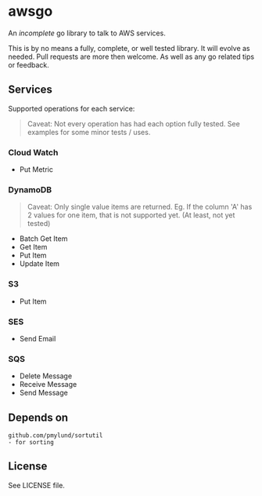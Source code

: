 awsgo
=====

An _incomplete_ go library to talk to AWS services. 

This is by no means a fully, complete, or well tested library. It will evolve as needed. Pull requests are more then welcome. As well as any go related tips or feedback.


## Services
Supported operations for each service:
> Caveat: Not every operation has had each option fully tested. See examples for some minor tests / uses.

### Cloud Watch
* Put Metric

### DynamoDB
> Caveat: Only single value items are returned. Eg. If the column 'A' has 2 values for one item, that is not supported yet. (At least, not yet tested)

* Batch Get Item
* Get Item
* Put Item
* Update Item

### S3
* Put Item

### SES
* Send Email

### SQS
* Delete Message
* Receive Message
* Send Message


## Depends on
    github.com/pmylund/sortutil
    - for sorting


## License
See LICENSE file.


